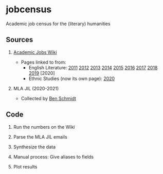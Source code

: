 # jobcensus
Academic job census for the (literary) humanities

## Sources

1. [Academic Jobs Wiki](https://academicjobs.wikia.org/)
    * Pages linked to from:
        * English Literature: [2011](https://academicjobs.wikia.org/wiki/English_Literature_2011-2012) [2012](https://academicjobs.wikia.org/wiki/English_Literature_2012-2013) [2013](https://academicjobs.wikia.org/wiki/English_Literature_2013-14) [2014](https://academicjobs.wikia.org/wiki/English_Literature_2014-2015) [2015](https://academicjobs.wikia.org/wiki/English_Literature_2015-2016) [2016](https://academicjobs.wikia.org/wiki/English_Literature_2016-2017) [2017](https://academicjobs.wikia.org/wiki/English_Literature_2017-2018) [2018](https://academicjobs.wikia.org/wiki/English_Literature_2018-2019) [2019](https://academicjobs.wikia.org/wiki/English_Literature_2019-2020) [2020]
        * Ethnic Studies (now its own page): [2020](https://academicjobs.wikia.org/wiki/Ethnic_Studies_2020-2021)

2. MLA JIL (2020-2021)
    * Collected by [Ben Schmidt](https://github.com/bmschmidt)

## Code

1. Run the numbers on the Wiki

2. Parse the MLA JIL emails

3. Synthesize the data

4. Manual process: Give aliases to fields

5. Plot results
